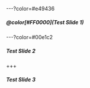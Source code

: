 ---?color=#e49436

##### @color[#FF0000](Test Slide 1)


---?color=#00e1c2

##### Test Slide 2

+++

##### Test Slide 3
